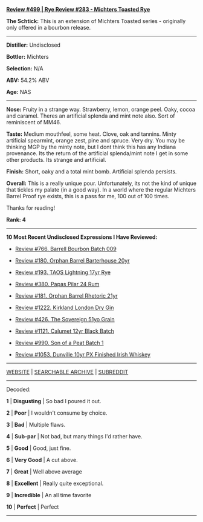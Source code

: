 
[**Review #499 | Rye Review #283 - Michters Toasted Rye**]( https://t8ke.review/review-499-michters-toasted-rye-2017/)

**The Schtick:** This is an extension of Michters Toasted series - originally only offered in a bourbon release. 

-----

**Distiller:** Undisclosed

**Bottler:** Michters

**Selection:** N/A

**ABV:** 54.2% ABV

**Age:** NAS 

-----

**Nose:**  Fruity in a strange way. Strawberry, lemon, orange peel. Oaky, cocoa and caramel. Theres an artificial splenda and mint note also. Sort of reminiscent of MM46.  

**Taste:** Medium mouthfeel, some heat. Clove, oak and tannins. Minty artificial spearmint, orange zest, pine and spruce. Very dry. You may be thinking MGP by the minty note, but I dont think this has any Indiana provenance. Its the return of the artificial splenda/mint note I get in some other products. Its strange and artificial. 

**Finish:** Short, oaky and a total mint bomb. Artificial splenda persists. 

**Overall:** This is a really unique pour. Unfortunately, its not the kind of unique that tickles my palate (in a good way). In a world where the regular Michters Barrel Proof rye exists, this is a pass for me, 100 out of 100 times. 

Thanks for reading!

**Rank: 4**

----- 

**10 Most Recent Undisclosed Expressions I Have Reviewed:** 

- [Review #766. Barrell Bourbon Batch 009]( https://t8ke.review/review-766-barrell-bourbon-batch-009/) 

- [Review #180. Orphan Barrel Barterhouse 20yr]( https://t8ke.review/review-180-orphan-barrel-barterhouse-20yr-re-review/) 

- [Review #193. TAOS Lightning 17yr Rye]( https://t8ke.review/review-193-cerain-st-vain-lightning-kl-17yr-rye/) 

- [Review #380. Papas Pilar 24 Rum]( https://t8ke.review/review-380-papas-pilar-24/) 

- [Review #181. Orphan Barrel Rhetoric 21yr]( https://t8ke.review/review-181-orphan-barrel-rhetoric-21yr-re-review/) 

- [Review #1222. Kirkland London Dry Gin]( https://t8ke.review/review-1222-kirkland-london-dry-gin) 

- [Review #426. The Sovereign 51yo Grain]( https://t8ke.review/review-426-sovereign51grain/) 

- [Review #1121. Calumet 12yr Black Batch]( https://t8ke.review/review-1121-calumet-12yr-black-batch-single-rack-bourbon/) 

- [Review #990. Son of a Peat Batch 1]( https://t8ke.review/review-990-son-of-a-peat-batch-1/) 

- [Review #1053. Dunville 10yr PX Finished Irish Whiskey]( https://t8ke.review/review-1053-dunville-10yr-px-finished-irish-whiskey/) 

-----

[WEBSITE](https://t8ke.review) | [SEARCHABLE ARCHIVE](https://t8ke.review/review-archive/) | [SUBREDDIT](https://reddit.com/r/t8kereviews)

-----

Decoded:

**1** | **Disgusting** | So bad I poured it out.

**2** | **Poor** | I wouldn't consume by choice.

**3** | **Bad** | Multiple flaws.

**4** | **Sub-par** | Not bad, but many things I'd rather have.

**5** | **Good** | Good, just fine.

**6** | **Very Good** | A cut above.

**7** | **Great** | Well above average

**8** | **Excellent** | Really quite exceptional.

**9** | **Incredible** | An all time favorite

**10** | **Perfect** | Perfect

----

